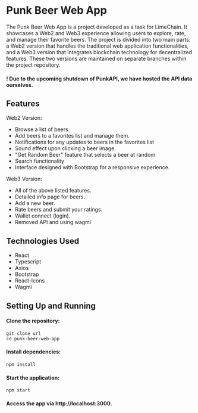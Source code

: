 # Punk Beer Web App

The Punk Beer Web App is a project developed as a task for LimeChain. It showcases a Web2 and Web3 experience allowing users to explore, rate, and manage their favorite beers. The project is divided into two main parts: a Web2 version that handles the traditional web application functionalities, and a Web3 version that integrates blockchain technology for decentralized features. These two versions are maintained on separate branches within the project repository.

#### ! Due to the upcoming shutdown of PunkAPI, we have hosted the API data ourselves.

## Features

Web2 Version:

- Browse a list of beers.
- Add beers to a favorites list and manage them.
- Notifications for any updates to beers in the favorites list
- Sound effect upon clicking a beer image.
- "Get Random Beer" feature that selects a beer at random
- Search functionality
- Interface designed with Bootstrap for a responsive experience.

Web3 Version:

- All of the above listed features.
- Detailed info page for beers.
- Add a new beer.
- Rate beers and submit your ratings.
- Wallet connect (login).
- Removed API and using wagmi

## Technologies Used

- React
- Typescript
- Axios
- Bootstrap
- React-Icons
- Wagmi

## Setting Up and Running

#### Clone the repository:

```
git clone url
cd punk-beer-web-app
```

#### Install dependencies:

```
npm install
```

#### Start the application:

```
npm start
```

#### Access the app via http://localhost:3000.
